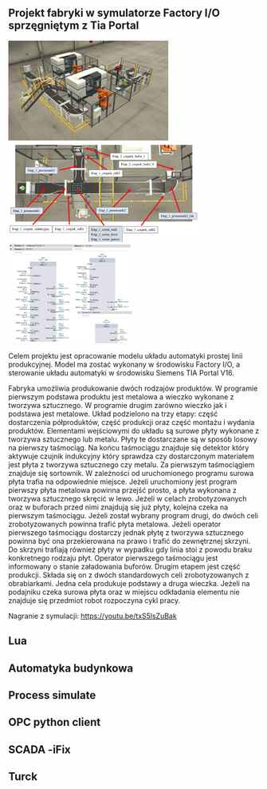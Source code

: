 ## Projekt fabryki w symulatorze Factory I/O sprzęgniętym z Tia Portal

<a href="../images/factory1.png"><img src="../images/factory1.png" style="height:200px"></a>
<a href="../images/factory2.png"><img src="../images/factory2.png" style="height:200px"></a>
<a href="../images/factory3.png"><img src="../images/factory3.png" style="height:200px"></a>

Celem projektu jest opracowanie modelu układu automatyki prostej linii produkcyjnej. Model ma zostać wykonany w środowisku Factory I/O, a sterowanie układu automatyki w środowisku Siemens TIA Portal V16.

Fabryka umożliwia produkowanie dwóch rodzajów produktów. W programie pierwszym podstawa produktu jest metalowa a wieczko wykonane z tworzywa sztucznego. W programie drugim zarówno wieczko jak i podstawa jest metalowe. Układ podzielono na trzy etapy: część dostarczenia półproduktów, część produkcji oraz część montażu i wydania produktów. Elementami wejściowymi do układu są surowe płyty wykonane z tworzywa sztucznego lub metalu. Płyty te dostarczane są w sposób losowy na pierwszy taśmociąg. Na końcu taśmociągu znajduje się detektor który aktywuje czujnik indukcyjny który sprawdza czy dostarczonym materiałem jest płyta z tworzywa sztucznego czy metalu. Za pierwszym taśmociągiem znajduje się sortownik. W zależności od uruchomionego programu surowa płyta trafia na odpowiednie miejsce. Jeżeli uruchomiony jest program pierwszy płyta metalowa powinna przejść prosto, a płyta wykonana z tworzywa sztucznego skręcić w lewo. Jeżeli w celach zrobotyzowanych oraz w buforach przed nimi znajdują się już płyty, kolejna czeka na pierwszym taśmociągu. Jeżeli został wybrany program drugi, do dwóch celi zrobotyzowanych powinna trafić płyta metalowa. Jeżeli operator pierwszego taśmociągu dostarczy jednak płytę z tworzywa sztucznego powinna być ona przekierowana na prawo i trafić do zewnętrznej skrzyni. Do skrzyni trafiają również płyty w wypadku gdy linia stoi z powodu braku konkretnego rodzaju płyt. Operator pierwszego taśmociągu jest informowany o stanie załadowania buforów. Drugim etapem jest część produkcji. Składa się on z dwóch standardowych celi zrobotyzowanych z obrabiarkami. Jedna cela produkuje podstawy a druga wieczka. Jeżeli na podajniku czeka surowa płyta oraz w miejscu odkładania elementu nie znajduje się przedmiot robot rozpoczyna cykl pracy.

Nagranie z symulacji: https://youtu.be/txS5lsZuBak

## Lua


## Automatyka budynkowa



## Process simulate

## OPC python client


## SCADA -iFix


## Turck


